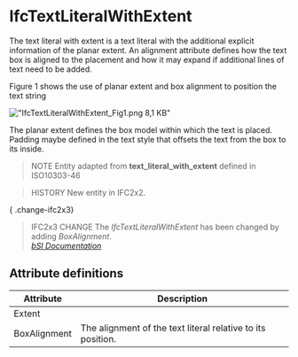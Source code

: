 IfcTextLiteralWithExtent
========================
The text literal with extent is a text literal with the additional explicit
information of the planar extent. An alignment attribute defines how the text
box is aligned to the placement and how it may expand if additional lines of
text need to be added.  
  
Figure 1 shows the use of planar extent and box alignment to position the text
string  
  
!["IfcTextLiteralWithExtent_Fig1.png 8,1
KB"](../figures/ifctextliteralwithextent_fig1.png "Figure 1 -- Text literal
with extent and alignment")  
  
The planar extent defines the box model within which the text is placed.
Padding maybe defined in the text style that offsets the text from the box to
its inside.  
  
> NOTE  Entity adapted from **text_literal_with_extent** defined in
> ISO10303-46  
  
> HISTORY  New entity in IFC2x2.  
  
{ .change-ifc2x3}  
> IFC2x3 CHANGE  The _IfcTextLiteralWithExtent_ has been changed by adding
> _BoxAlignment_.  
[ _bSI
Documentation_](https://standards.buildingsmart.org/IFC/DEV/IFC4_2/FINAL/HTML/schema/ifcpresentationdefinitionresource/lexical/ifctextliteralwithextent.htm)


Attribute definitions
---------------------
| Attribute    | Description                                                 |
|--------------|-------------------------------------------------------------|
| Extent       |                                                             |
| BoxAlignment | The alignment of the text literal relative to its position. |

